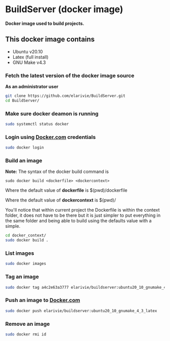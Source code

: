 # BuildServer (docker image)

**Docker image used to build projects.**

## This docker image contains
* Ubuntu v20.10
* Latex (full install)
* GNU Make v4.3

### Fetch the latest version of the docker image source

**As an administrator user**

```bash
git clone https://github.com/elarivie/BuildServer.git
cd BuildServer/
```

### Make sure docker deamon is running

```bash
sudo systemctl status docker
```

### Login using [Docker.com](https://www.docker.com/) credentials
```bash
sudo docker login
```

### Build an image

**Note:**
The syntax of the docker build command is

	sudo docker build <dockerfile> <dockercontext>

Where the default value of **dockerfile** is $(pwd)/dockerfile

Where the default value of **dockercontext** is $(pwd)/

You'll notice that within current project the Dockerfile is within the context folder, it does not have to be there but it is just simpler to put everything in the same folder and being able to build using the defaults value with a simple.

```bash
cd docker_context/
sudo docker build .
```

### List images

```bash
sudo docker images
```

### Tag an image
```bash
sudo docker tag a4c2e63a3777 elarivie/buildserver:ubuntu20_10_gnumake_4_3_latex
```

### Push an image to [Docker.com](https://www.docker.com/)
```bash
sudo docker push elarivie/buildserver:ubuntu20_10_gnumake_4_3_latex
```

### Remove an image
```bash
sudo docker rmi id
```
